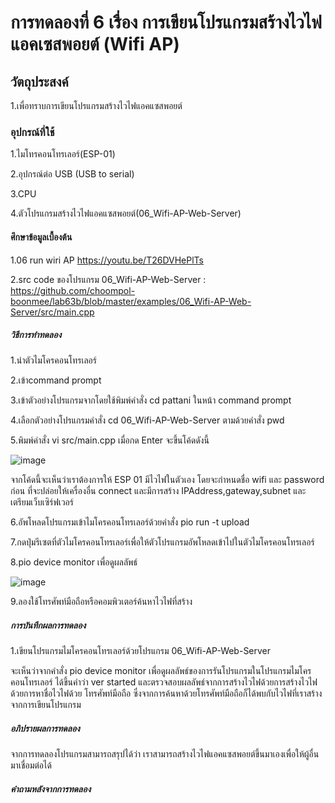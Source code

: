 # การทดลองที่ 6 เรื่อง การเขียนโปรแกรมสร้างไวไฟแอคเซสพอยต์ (Wifi AP)

## วัตถุประสงค์

1.เพื่อทราบการเขียนโปรแกรมสร้างไวไฟแอคแซสพอยต์

### อุปกรณ์ที่ใช้

1.ไมโทรคอนโทรเลอร์(ESP-01)

2.อุปกรณ์ต่อ USB (USB to serial)

3.CPU

4.ตัวโปรแกรมสร้างไวไฟแอคแซสพอยต์(06_Wifi-AP-Web-Server)

#### ศึกษาข้อมูลเบื้องต้น

1.06 run wiri AP https://youtu.be/T26DVHePlTs

2.src code ของโปรแกรม 06_Wifi-AP-Web-Server : https://github.com/choompol-boonmee/lab63b/blob/master/examples/06_Wifi-AP-Web-Server/src/main.cpp

##### วิธีการทำทดลอง

1.นำตัวไมโครคอนโทรเลอร์

2.เข้าcommand prompt

3.เข้าตัวอย่างโปรแกรมจากโดยใช้พิมพ์คำสั่ง cd pattani ในหน้า command prompt 

4.เลือกตัวอย่างโปรแกรมคำสั่ง cd 06_Wifi-AP-Web-Server ตามด้วยคำสั่ง pwd

5.พิมพ์คำสั่ง vi src/main.cpp เมื่อกด Enter จะขึ้นโค้ดดังนี้

![image](https://user-images.githubusercontent.com/80880126/112267723-762d3280-8ca8-11eb-9046-1ff0b9875217.png)

จากโค้ดนี้จะเห็นว่าเราต้องการให้ ESP 01 มีไวไฟในตัวเอง โดยจะกำหนดชื่อ wifi และ password ก่อน ที่จะปล่อยให้เครื่องอื่น connect และมีการสร้าง IPAddress,gateway,subnet และ เตรียมเว็บเซิร์ฟเวอร์

6.อัพโหลดโปรแกรมเข้าไมโครคอนโทรเลอร์ด้วยคำสั่ง pio run -t upload

7.กดปุ่มรีเซตที่ตัวไมโครคอนโทรเลอร์เพื่อให้ตัวโปรแกรมอัพโหลดเข้าไปในตัวไมโครคอนโทรเลอร์

8.pio device monitor เพื่อดูผลลัพธ์

![image](https://user-images.githubusercontent.com/80880126/112267769-87763f00-8ca8-11eb-95fb-a1954d9ab226.png)

9.ลองใช้โทรศัพท์มือถือหรือคอมพิวเตอร์ค้นหาไวไฟที่สร้าง

##### การบันทึกผลการทดลอง
1.เขียนโปรแกรมไมโครคอนโทรเลอร์ด้วยโปรแกรม 06_Wifi-AP-Web-Server

  จะเห็นว่าจากคำสั่ง pio device monitor เพื่อดูผลลัพธ์ของการรันโปรแกรมในโปรแกรมไมโครคอนโทรเลอร์ ได้ขึ้นคำว่า ver started และตรวจสอบผลลัพธ์จากการสร้างไวไฟด้วยการสร้างไวไฟด้วยการหาชื่อไวไฟด้วย
  โทรศัพท์มือถือ ซึ่งจากการค้นหาด้วยโทรศัพท์มือถือก็ได้พบกับไวไฟที่เราสร้างจากการเขียนโปรแกรม 
  
##### อภิปรายผลการทดลอง
จากการทดลองโปรแกรมสามารถสรุปได้ว่า เราสามารถสร้างไวไฟแอคแซสพอยต์ขึ้นมาเองเพื่อให้ผู้อื่นมาเชื่อมต่อได้

##### คำถามหลังจากการทดลอง
